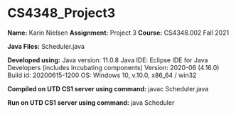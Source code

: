 # CS4348_Project3

**Name:**	Karin Nielsen
**Assignment:**	Project 3
**Course:**	CS4348.002 Fall 2021

**Java Files:**
		Scheduler.java


**Developed using:**
	Java version: 
		11.0.8
	Java IDE: 
		Eclipse IDE for Java Developers (includes Incubating components)
		Version: 2020-06 (4.16.0)
		Build id: 20200615-1200
		OS: Windows 10, v.10.0, x86_64 / win32


**Compiled on UTD CS1 server using command:**
	javac Scheduler.java


**Run on UTD CS1 server using command:**
	java Scheduler
